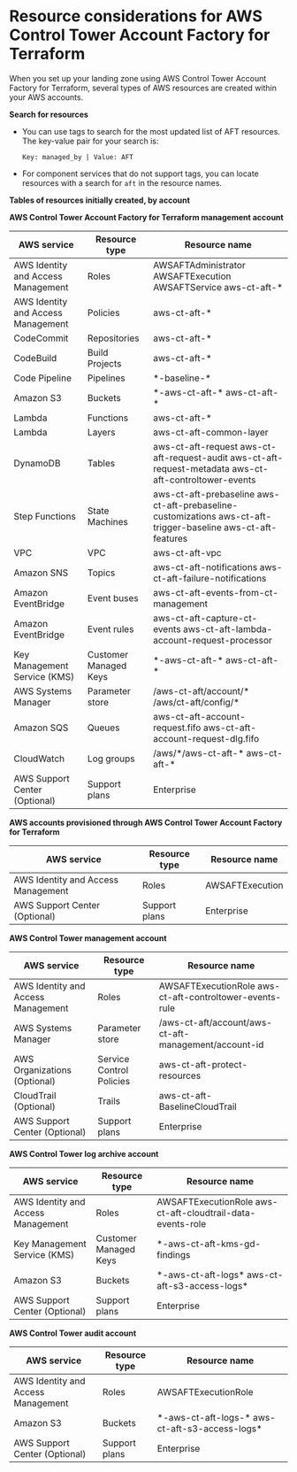 # Resource considerations for AWS Control Tower Account Factory for Terraform<a name="aft-resources"></a>

When you set up your landing zone using AWS Control Tower Account Factory for Terraform, several types of AWS resources are created within your AWS accounts\.

**Search for resources**
+ You can use tags to search for the most updated list of AFT resources\. The key\-value pair for your search is:

  ```
  Key: managed_by | Value: AFT
  ```
+ For component services that do not support tags, you can locate resources with a search for `aft` in the resource names\.

**Tables of resources initially created, by account**


**AWS Control Tower Account Factory for Terraform management account**  

| **AWS service** | **Resource type** | **Resource name** | 
| --- | --- | --- | 
| AWS Identity and Access Management | Roles |  AWSAFTAdministrator AWSAFTExecution AWSAFTService aws\-ct\-aft\-\* | 
| AWS Identity and Access Management | Policies | aws\-ct\-aft\-\* | 
| CodeCommit | Repositories | aws\-ct\-aft\-\* | 
| CodeBuild | Build Projects | aws\-ct\-aft\-\* | 
| Code Pipeline | Pipelines | \*\-baseline\-\* | 
| Amazon S3 | Buckets | \*\-aws\-ct\-aft\-\* aws\-ct\-aft\-\* | 
| Lambda | Functions | aws\-ct\-aft\-\* | 
| Lambda | Layers | aws\-ct\-aft\-common\-layer | 
| DynamoDB | Tables | aws\-ct\-aft\-request aws\-ct\-aft\-request\-audit aws\-ct\-aft\-request\-metadata aws\-ct\-aft\-controltower\-events | 
| Step Functions | State Machines | aws\-ct\-aft\-prebaseline aws\-ct\-aft\-prebaseline\-customizations aws\-ct\-aft\-trigger\-baseline aws\-ct\-aft\-features | 
| VPC | VPC | aws\-ct\-aft\-vpc | 
| Amazon SNS | Topics | aws\-ct\-aft\-notifications aws\-ct\-aft\-failure\-notifications | 
| Amazon EventBridge | Event buses | aws\-ct\-aft\-events\-from\-ct\-management | 
| Amazon EventBridge | Event rules | aws\-ct\-aft\-capture\-ct\-events aws\-ct\-aft\-lambda\-account\-request\-processor | 
| Key Management Service \(KMS\) | Customer Managed Keys | \*\-aws\-ct\-aft\-\* aws\-ct\-aft\-\* | 
| AWS Systems Manager | Parameter store | /aws\-ct\-aft/account/\* /aws/ct\-aft/config/\* | 
| Amazon SQS | Queues | aws\-ct\-aft\-account\-request\.fifo aws\-ct\-aft\-account\-request\-dlg\.fifo | 
| CloudWatch | Log groups | /aws/\*/aws\-ct\-aft\-\* aws\-ct\-aft\-\* | 
| AWS Support Center \(Optional\) | Support plans | Enterprise | 


**AWS accounts provisioned through AWS Control Tower Account Factory for Terraform**  

| **AWS service** | **Resource type** | **Resource name** | 
| --- | --- | --- | 
| AWS Identity and Access Management | Roles | AWSAFTExecution | 
| AWS Support Center \(Optional\) | Support plans | Enterprise | 


**AWS Control Tower management account**  

| **AWS service** | **Resource type** | **Resource name** | 
| --- | --- | --- | 
| AWS Identity and Access Management | Roles | AWSAFTExecutionRole aws\-ct\-aft\-controltower\-events\-rule | 
| AWS Systems Manager | Parameter store | /aws\-ct\-aft/account/aws\-ct\-aft\-management/account\-id | 
| AWS Organizations \(Optional\) | Service Control Policies | aws\-ct\-aft\-protect\-resources | 
| CloudTrail \(Optional\) | Trails | aws\-ct\-aft\-BaselineCloudTrail | 
| AWS Support Center \(Optional\) | Support plans | Enterprise | 


**AWS Control Tower log archive account**  

| **AWS service** | **Resource type** | **Resource name** | 
| --- | --- | --- | 
| AWS Identity and Access Management | Roles | AWSAFTExecutionRole aws\-ct\-aft\-cloudtrail\-data\-events\-role | 
| Key Management Service \(KMS\) | Customer Managed Keys | \*\-aws\-ct\-aft\-kms\-gd\-findings | 
| Amazon S3 | Buckets | \*\-aws\-ct\-aft\-logs\* aws\-ct\-aft\-s3\-access\-logs\* | 
| AWS Support Center \(Optional\) | Support plans | Enterprise | 


**AWS Control Tower audit account**  

| **AWS service** | **Resource type** | **Resource name** | 
| --- | --- | --- | 
| AWS Identity and Access Management | Roles | AWSAFTExecutionRole | 
| Amazon S3 | Buckets | \*\-aws\-ct\-aft\-logs\-\* aws\-ct\-aft\-s3\-access\-logs\* | 
| AWS Support Center \(Optional\) | Support plans | Enterprise | 